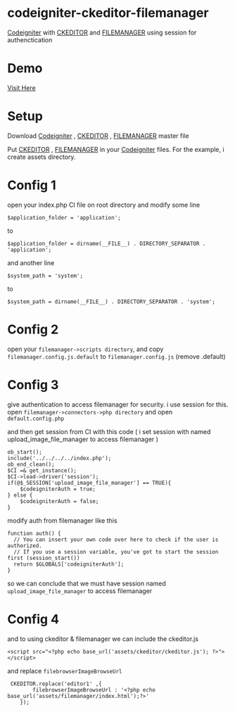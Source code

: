 # codeigniter-ckeditor-filemanager
[Codeigniter](http://codeigniter.com/) with [CKEDITOR](http://ckeditor.com/) and [FILEMANAGER](https://github.com/simogeo/Filemanager) using session for authenctication

# Demo
[Visit Here](https://www.youtube.com/watch?v=faiVsg5zr6U)

# Setup
Download [Codeigniter](http://codeigniter.com/) , [CKEDITOR](http://ckeditor.com/) , [FILEMANAGER](https://github.com/simogeo/Filemanager) master file

Put [CKEDITOR](http://ckeditor.com/) , [FILEMANAGER](https://github.com/simogeo/Filemanager) in your [Codeigniter](http://codeigniter.com/) files. For the example, i create assets directory.

# Config 1
open your index.php CI file on root directory and modify  some line
```
$application_folder = 'application';
```
to
```
$application_folder = dirname(__FILE__) . DIRECTORY_SEPARATOR . 'application';
```

and another line
```
$system_path = 'system';
```
to
```
$system_path = dirname(__FILE__) . DIRECTORY_SEPARATOR . 'system';
```

# Config 2
open your ```filemanager->scripts directory```, and copy ```filemanager.config.js.default``` to ```filemanager.config.js``` (remove .default)

# Config 3
give authentication to access filemanager for security. i use session for this.
open ```filemanager->connectors->php directory``` and open ```default.config.php```

and then get session from CI with this code ( i set session with named upload_image_file_manager to access filemanager )
```
ob_start();
include('../../../../index.php');
ob_end_clean();
$CI =& get_instance();
$CI->load->driver('session');
if(@$_SESSION['upload_image_file_manager'] == TRUE){
	$codeigniterAuth = true;
} else {
	$codeigniterAuth = false;
}
```

modify auth from filemanager like this
```
function auth() {
  // You can insert your own code over here to check if the user is authorized.
  // If you use a session variable, you've got to start the session first (session_start())
  return $GLOBALS['codeigniterAuth'];
}

```

so we can conclude that we must have session named ```upload_image_file_manager``` to access filemanager

# Config 4
and to using ckeditor & filemanager we can include the ckeditor.js
```
<script src="<?php echo base_url('assets/ckeditor/ckeditor.js'); ?>"></script>
```
and replace ```filebrowserImageBrowseUrl```
```
 CKEDITOR.replace('editor1' ,{
		filebrowserImageBrowseUrl : '<?php echo base_url('assets/filemanager/index.html');?>'
	});
```
